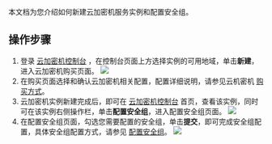 本文档为您介绍如何新建云加密机服务实例和配置安全组。

## 操作步骤
1. 登录 [云加密机控制台](https://console.cloud.tencent.com/hsm) ，在控制台页面上方选择实例的可用地域，单击**新建**，进入云加密机购买页面。
![](https://main.qcloudimg.com/raw/b3a7d832c3af288428f704e948b72042.png)
2. 在购买页面选择和确认云加密机相关配置，配置详细说明，请参见云机密机 [购买方式](https://cloud.tencent.com/document/product/639/34138)。
3. 云加密机实例新建完成后，即可在 [云加密机控制台](https://console.cloud.tencent.com/hsm) 首页，查看该实例，同时可在该实例右侧操作栏，单击**配置安全组**，进入配置安全组页面。
![](https://main.qcloudimg.com/raw/8c86190eddeb387a67baa29b4e5c8985.png)
4. 在配置安全组页面，勾选您需要配置的安全组，单击**提交**，即可完成安全组配置，具体安全组配置方式，请参见 [配置安全组](https://cloud.tencent.com/document/product/239/30911)。
![](https://main.qcloudimg.com/raw/bf93e2c3c36fd949adc80335f731b7c3.png)
